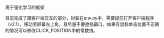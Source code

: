 用于强化学习的框架

目前完成了跟客户端交互的部分，封装在env.py中，需要提前打开客户端程序（v2.1），移动至屏幕左上角，且尽量不要遮挡窗口。如果有鼠标单击位置不正确的情况可以修改CLICK_POSITION中的常数值。